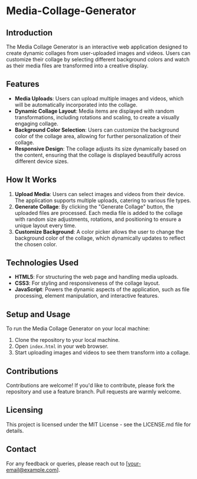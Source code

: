 # Media-Collage-Generator

## Introduction
The Media Collage Generator is an interactive web application designed to create dynamic collages from user-uploaded images and videos. Users can customize their collage by selecting different background colors and watch as their media files are transformed into a creative display.

## Features
- **Media Uploads**: Users can upload multiple images and videos, which will be automatically incorporated into the collage.
- **Dynamic Collage Layout**: Media items are displayed with random transformations, including rotations and scaling, to create a visually engaging collage.
- **Background Color Selection**: Users can customize the background color of the collage area, allowing for further personalization of their collage.
- **Responsive Design**: The collage adjusts its size dynamically based on the content, ensuring that the collage is displayed beautifully across different device sizes.

## How It Works
1. **Upload Media**: Users can select images and videos from their device. The application supports multiple uploads, catering to various file types.
2. **Generate Collage**: By clicking the "Generate Collage" button, the uploaded files are processed. Each media file is added to the collage with random size adjustments, rotations, and positioning to ensure a unique layout every time.
3. **Customize Background**: A color picker allows the user to change the background color of the collage, which dynamically updates to reflect the chosen color.

## Technologies Used
- **HTML5**: For structuring the web page and handling media uploads.
- **CSS3**: For styling and responsiveness of the collage layout.
- **JavaScript**: Powers the dynamic aspects of the application, such as file processing, element manipulation, and interactive features.

## Setup and Usage
To run the Media Collage Generator on your local machine:
1. Clone the repository to your local machine.
2. Open `index.html` in your web browser.
3. Start uploading images and videos to see them transform into a collage.

## Contributions
Contributions are welcome! If you'd like to contribute, please fork the repository and use a feature branch. Pull requests are warmly welcome.

## Licensing
This project is licensed under the MIT License - see the LICENSE.md file for details.

## Contact
For any feedback or queries, please reach out to [your-email@example.com].

